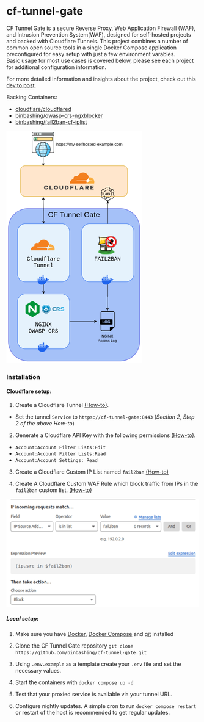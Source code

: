 # cf-tunnel-gate

CF Tunnel Gate is a secure Reverse Proxy, Web Application Firewall (WAF), and Intrusion Prevention System(WAF), designed for self-hosted projects and backed with Cloudflare Tunnels.
This project combines a number of common open source tools in a single Docker Compose application preconfigured for easy setup with just a few environment varables.  
Basic usage for most use cases is covered below, please see each project for additional configuration information.

For more detailed information and insights about the project, check out this [dev.to post](https://dev.to/binbashing/securing-self-hosted-services-with-cf-tunnel-gate-4alp).

Backing Containers:
- [cloudflare/cloudflared](https://hub.docker.com/r/cloudflare/cloudflared)
- [binbashing/owasp-crs-ngxblocker](https://hub.docker.com/r/binbashing/owasp-crs-ngxblocker)
- [binbashing/fail2ban-cf-iplist](https://hub.docker.com/r/binbashing/fail2ban-cf-iplist)

![diagram](docs/images/diagram.png)


### Installation

#### Cloudflare setup:
1. Create a Cloudflare Tunnel [(How-to)](https://developers.cloudflare.com/cloudflare-one/connections/connect-networks/get-started/create-remote-tunnel/).
  - Set the tunnel `Service` to `https://cf-tunnel-gate:8443` (_Section 2, Step 2 of the above How-to_)
2. Generate a Cloudflare API Key with the following permissions [(How-to)](https://developers.cloudflare.com/fundamentals/api/get-started/create-token/).
  - `Account:Account Filter Lists:Edit`
  - `Account:Account Filter Lists:Read`
  - `Account:Account Settings: Read`
3. Create a Cloudflare Custom IP List named `fail2ban` [(How-to)](https://developers.cloudflare.com/waf/tools/lists/create-dashboard/)

4. Create A Cloudflare Custom WAF Rule which block traffic from IPs in the `fail2ban` custom list. [(How-to)](https://developers.cloudflare.com/waf/custom-rules/create-dashboard/)

![Cloudflare WAF rule](docs/images/cloudflare-custom-rule.png)



##### Local setup:

1. Make sure you have [Docker](https://docs.docker.com/engine/install/), [Docker Compose](https://docs.docker.com/compose/install/) and [git](https://git-scm.com/downloads) installed

2. Clone the CF Tunnel Gate repository
  `git clone https://github.com/binbashing/cf-tunnel-gate.git`

3. Using `.env.example` as a template create your `.env` file and set the necessary values.

4. Start the containers with `docker compose up -d`

5. Test that your proxied service is available via your tunnel URL.

6. Configure nightly updates.  A simple cron to run `docker compose restart` or restart of the host is recommended to get regular updates.
